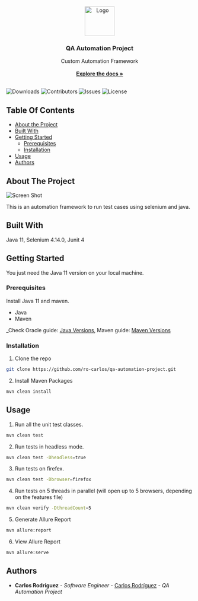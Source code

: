 <br/>
<p align="center">
  <a href="https://github.com/ro-carlos/qa-automation-project">
    <img src="https://upload.wikimedia.org/wikipedia/commons/d/d5/Selenium_Logo.png" alt="Logo" width="80" height="80">
  </a>

  <h3 align="center">QA Automation Project</h3>

  <p align="center">
    Custom Automation Framework
    <br/>
    <br/>
    <a href="https://github.com/ro-carlos/qa-automation-project"><strong>Explore the docs »</strong></a>
    <br/>
    <br/>
  </p>
</p>

![Downloads](https://img.shields.io/github/downloads/ro-carlos/qa-automation-project/total) ![Contributors](https://img.shields.io/github/contributors/ro-carlos/qa-automation-project?color=dark-green) ![Issues](https://img.shields.io/github/issues/ro-carlos/qa-automation-project) ![License](https://img.shields.io/github/license/ro-carlos/qa-automation-project) 

## Table Of Contents

* [About the Project](#about-the-project)
* [Built With](#built-with)
* [Getting Started](#getting-started)
  * [Prerequisites](#prerequisites)
  * [Installation](#installation)
* [Usage](#usage)
* [Authors](#authors)

## About The Project

![Screen Shot](https://drive.google.com/uc?export=view&id=1HeFu3yU3GbK7M1LqU9tWkSKoF54lXQkX)

This is an automation framework to run test cases using selenium and java.

## Built With

Java 11, Selenium 4.14.0, Junit 4

## Getting Started

You just need the Java 11 version on your local machine.

### Prerequisites

Install Java 11 and maven.

* Java
* Maven

_Check Oracle guide: [Java Versions](https://www.oracle.com/java/technologies/javase/jdk11-archive-downloads.html),  Maven guide: [Maven Versions](https://maven.apache.org/install.html)

### Installation

1. Clone the repo

```sh
git clone https://github.com/ro-carlos/qa-automation-project.git
```

2. Install Maven Packages

```sh
mvn clean install
```

## Usage

1. Run all the unit test classes.
```sh
mvn clean test
```

2. Run tests in headless mode.
```sh
mvn clean test -Dheadless=true
```

 3. Run tests on firefex.
```sh
mvn clean test -Dbrowser=firefox
```

 4. Run tests on 5 threads in parallel (will open up to 5 browsers, depending on the features file)
```sh
mvn clean verify -DthreadCount=5
```

 5. Generate Allure Report
```sh
mvn allure:report
```

 6. View Allure Report
```sh
mvn allure:serve
```


## Authors

* **Carlos Rodríguez** - *Software Engineer* - [Carlos Rodríguez](https://github.com/ro-carlos/) - *QA Automatíon Project*


